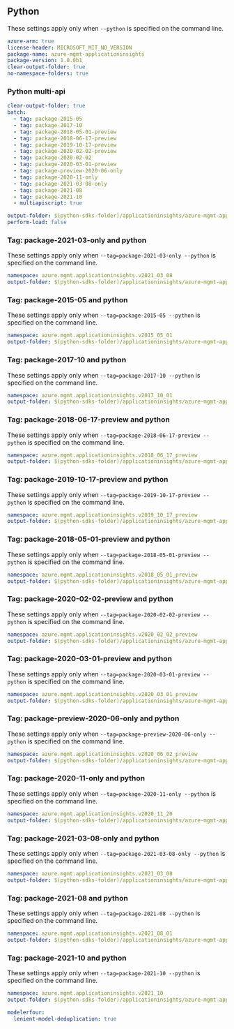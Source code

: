 ## Python

These settings apply only when `--python` is specified on the command line.

```yaml $(python)
azure-arm: true
license-header: MICROSOFT_MIT_NO_VERSION
package-name: azure-mgmt-applicationinsights
package-version: 1.0.0b1
clear-output-folder: true
no-namespace-folders: true
```
### Python multi-api

``` yaml $(python) && $(multiapi)
clear-output-folder: true
batch:
  - tag: package-2015-05
  - tag: package-2017-10
  - tag: package-2018-05-01-preview
  - tag: package-2018-06-17-preview
  - tag: package-2019-10-17-preview
  - tag: package-2020-02-02-preview
  - tag: package-2020-02-02
  - tag: package-2020-03-01-preview
  - tag: package-preview-2020-06-only
  - tag: package-2020-11-only
  - tag: package-2021-03-08-only
  - tag: package-2021-08
  - tag: package-2021-10
  - multiapiscript: true
```

``` yaml $(multiapiscript)
output-folder: $(python-sdks-folder)/applicationinsights/azure-mgmt-applicationinsights/azure/mgmt/applicationinsights/
perform-load: false
```

### Tag: package-2021-03-only and python

These settings apply only when `--tag=package-2021-03-only --python` is specified on the command line.

``` yaml $(tag) == 'package-2021-03-only' && $(python) && $(track2)
namespace: azure.mgmt.applicationinsights.v2021_03_08
output-folder: $(python-sdks-folder)/applicationinsights/azure-mgmt-applicationinsights/azure/mgmt/applicationinsights/v2021_03_08
```

### Tag: package-2015-05 and python

These settings apply only when `--tag=package-2015-05 --python` is specified on the command line.

``` yaml $(tag) == 'package-2015-05' && $(python)
namespace: azure.mgmt.applicationinsights.v2015_05_01
output-folder: $(python-sdks-folder)/applicationinsights/azure-mgmt-applicationinsights/azure/mgmt/applicationinsights/v2015_05_01
```

### Tag: package-2017-10 and python

These settings apply only when `--tag=package-2017-10 --python` is specified on the command line.

``` yaml $(tag) == 'package-2017-10' && $(python)
namespace: azure.mgmt.applicationinsights.v2017_10_01
output-folder: $(python-sdks-folder)/applicationinsights/azure-mgmt-applicationinsights/azure/mgmt/applicationinsights/v2017_10_01
```

### Tag: package-2018-06-17-preview and python

These settings apply only when `--tag=package-2018-06-17-preview --python` is specified on the command line.

``` yaml $(tag) == 'package-2018-06-17-preview' && $(python)
namespace: azure.mgmt.applicationinsights.v2018_06_17_preview
output-folder: $(python-sdks-folder)/applicationinsights/azure-mgmt-applicationinsights/azure/mgmt/applicationinsights/v2018_06_17_preview
```

### Tag: package-2019-10-17-preview and python

These settings apply only when `--tag=package-2019-10-17-preview --python` is specified on the command line.

```yaml $(tag) == 'package-2019-10-17-preview' && $(python)
namespace: azure.mgmt.applicationinsights.v2019_10_17_preview
output-folder: $(python-sdks-folder)/applicationinsights/azure-mgmt-applicationinsights/azure/mgmt/applicationinsights/v2019_10_17_preview
```

### Tag: package-2018-05-01-preview and python

These settings apply only when `--tag=package-2018-05-01-preview --python` is specified on the command line.

``` yaml $(tag) == 'package-2018-05-01-preview' && $(python)
namespace: azure.mgmt.applicationinsights.v2018_05_01_preview
output-folder: $(python-sdks-folder)/applicationinsights/azure-mgmt-applicationinsights/azure/mgmt/applicationinsights/v2018_05_01_preview
```

### Tag: package-2020-02-02-preview and python

These settings apply only when `--tag=package-2020-02-02-preview --python` is specified on the command line.

``` yaml $(tag) == 'package-2020-02-02-preview' && $(python)
namespace: azure.mgmt.applicationinsights.v2020_02_02_preview
output-folder: $(python-sdks-folder)/applicationinsights/azure-mgmt-applicationinsights/azure/mgmt/applicationinsights/v2020_02_02_preview
```

### Tag: package-2020-03-01-preview and python

These settings apply only when `--tag=package-2020-03-01-preview --python` is specified on the command line.

``` yaml $(tag) == 'package-2020-03-01-preview' && $(python)
namespace: azure.mgmt.applicationinsights.v2020_03_01_preview
output-folder: $(python-sdks-folder)/applicationinsights/azure-mgmt-applicationinsights/azure/mgmt/applicationinsights/v2020_03_01_preview
```

### Tag: package-preview-2020-06-only and python

These settings apply only when `--tag=package-preview-2020-06-only --python` is specified on the command line.

``` yaml $(tag) == 'package-preview-2020-06-only' && $(python)
namespace: azure.mgmt.applicationinsights.v2020_06_02_preview
output-folder: $(python-sdks-folder)/applicationinsights/azure-mgmt-applicationinsights/azure/mgmt/applicationinsights/v2020_06_02_preview
```

### Tag: package-2020-11-only and python

These settings apply only when `--tag=package-2020-11-only --python` is specified on the command line.

``` yaml $(tag) == 'package-2020-11-only' && $(python)
namespace: azure.mgmt.applicationinsights.v2020_11_20
output-folder: $(python-sdks-folder)/applicationinsights/azure-mgmt-applicationinsights/azure/mgmt/applicationinsights/v2020_11_20
```

### Tag: package-2021-03-08-only and python

These settings apply only when `--tag=package-2021-03-08-only --python` is specified on the command line.

``` yaml $(tag) == 'package-2021-03-08-only' && $(python)
namespace: azure.mgmt.applicationinsights.v2021_03_08
output-folder: $(python-sdks-folder)/applicationinsights/azure-mgmt-applicationinsights/azure/mgmt/applicationinsights/v2021_03_08
```

### Tag: package-2021-08 and python

These settings apply only when `--tag=package-2021-08 --python` is specified on the command line.

``` yaml $(tag) == 'package-2021-08' && $(python)
namespace: azure.mgmt.applicationinsights.v2021_08_01
output-folder: $(python-sdks-folder)/applicationinsights/azure-mgmt-applicationinsights/azure/mgmt/applicationinsights/v2021_08_01
```

### Tag: package-2021-10 and python

These settings apply only when `--tag=package-2021-10 --python` is specified on the command line.

``` yaml $(tag) == 'package-2021-10' && $(python)
namespace: azure.mgmt.applicationinsights.v2021_10
output-folder: $(python-sdks-folder)/applicationinsights/azure-mgmt-applicationinsights/azure/mgmt/applicationinsights/v2021_10
```


```yaml $(python)
modelerfour:
  lenient-model-deduplication: true
```
